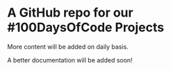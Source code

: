 # A GitHub repo for our #100DaysOfCode Projects

More content will be added on daily basis.

A better documentation will be added soon!